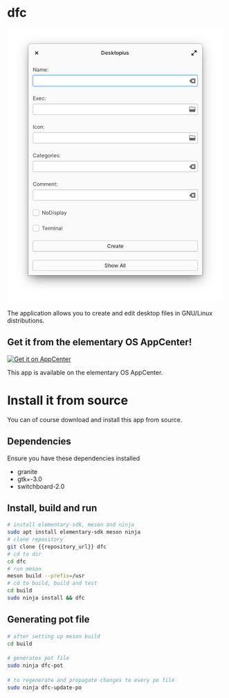 # dfc
![screenshot.png](/data/screenshot.png)

The application allows you to create and edit desktop files in GNU/Linux distributions.

## Get it from the elementary OS AppCenter!

[![Get it on AppCenter](https://appcenter.elementary.io/badge.svg)](https://appcenter.elementary.io/dfc)

This app is available on the elementary OS AppCenter.

# Install it from source

You can of course download and install this app from source.

## Dependencies

Ensure you have these dependencies installed

* granite
* gtk+-3.0
* switchboard-2.0

## Install, build and run

```bash
# install elementary-sdk, meson and ninja 
sudo apt install elementary-sdk meson ninja
# clone repository
git clone {{repository_url}} dfc
# cd to dir
cd dfc
# run meson
meson build --prefix=/usr
# cd to build, build and test
cd build
sudo ninja install && dfc
```

## Generating pot file

```bash
# after setting up meson build
cd build

# generates pot file
sudo ninja dfc-pot

# to regenerate and propagate changes to every po file
sudo ninja dfc-update-po
```
